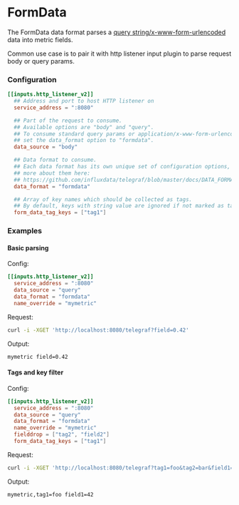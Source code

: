 # FormData

The FormData data format parses a [query string/x-www-form-urlencoded][query_string] data into metric fields.

Common use case is to pair it with http listener input plugin to parse request body or query params.

### Configuration

```toml
[[inputs.http_listener_v2]]
  ## Address and port to host HTTP listener on
  service_address = ":8080"  

  ## Part of the request to consume.
  ## Available options are "body" and "query".
  ## To consume standard query params or application/x-www-form-urlencoded body,
  ## set the data_format option to "formdata".
  data_source = "body"

  ## Data format to consume.
  ## Each data format has its own unique set of configuration options, read
  ## more about them here:
  ## https://github.com/influxdata/telegraf/blob/master/docs/DATA_FORMATS_INPUT.md
  data_format = "formdata"

  ## Array of key names which should be collected as tags.
  ## By default, keys with string value are ignored if not marked as tags.
  form_data_tag_keys = ["tag1"]
```

### Examples

#### Basic parsing
Config:
```toml
[[inputs.http_listener_v2]]
  service_address = ":8080"  
  data_source = "query"
  data_format = "formdata"
  name_override = "mymetric"
```

Request:
```bash
curl -i -XGET 'http://localhost:8080/telegraf?field=0.42'
```

Output:
```
mymetric field=0.42
```

#### Tags and key filter

Config:
```toml
[[inputs.http_listener_v2]]
  service_address = ":8080"  
  data_source = "query"
  data_format = "formdata"
  name_override = "mymetric"
  fielddrop = ["tag2", "field2"]
  form_data_tag_keys = ["tag1"]
```

Request:
```bash
curl -i -XGET 'http://localhost:8080/telegraf?tag1=foo&tag2=bar&field1=42&field2=69'
```

Output:
```
mymetric,tag1=foo field1=42
```

[query_string]: https://en.wikipedia.org/wiki/Query_string
